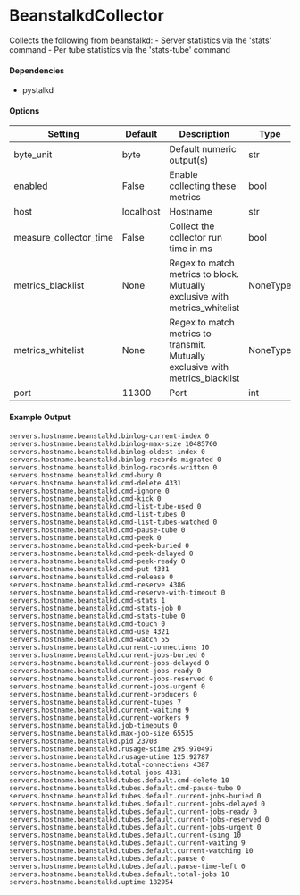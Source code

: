 <!--This file was generated from the python source
Please edit the source to make changes
-->
BeanstalkdCollector
=====

Collects the following from beanstalkd:
    - Server statistics via the 'stats' command
    - Per tube statistics via the 'stats-tube' command

#### Dependencies

 * pystalkd


#### Options

| Setting                | Default   | Description                                                                   | Type     |
|------------------------|-----------|-------------------------------------------------------------------------------|----------|
| byte_unit              | byte      | Default numeric output(s)                                                     | str      |
| enabled                | False     | Enable collecting these metrics                                               | bool     |
| host                   | localhost | Hostname                                                                      | str      |
| measure_collector_time | False     | Collect the collector run time in ms                                          | bool     |
| metrics_blacklist      | None      | Regex to match metrics to block. Mutually exclusive with metrics_whitelist    | NoneType |
| metrics_whitelist      | None      | Regex to match metrics to transmit. Mutually exclusive with metrics_blacklist | NoneType |
| port                   | 11300     | Port                                                                          | int      |

#### Example Output

```
servers.hostname.beanstalkd.binlog-current-index 0
servers.hostname.beanstalkd.binlog-max-size 10485760
servers.hostname.beanstalkd.binlog-oldest-index 0
servers.hostname.beanstalkd.binlog-records-migrated 0
servers.hostname.beanstalkd.binlog-records-written 0
servers.hostname.beanstalkd.cmd-bury 0
servers.hostname.beanstalkd.cmd-delete 4331
servers.hostname.beanstalkd.cmd-ignore 0
servers.hostname.beanstalkd.cmd-kick 0
servers.hostname.beanstalkd.cmd-list-tube-used 0
servers.hostname.beanstalkd.cmd-list-tubes 0
servers.hostname.beanstalkd.cmd-list-tubes-watched 0
servers.hostname.beanstalkd.cmd-pause-tube 0
servers.hostname.beanstalkd.cmd-peek 0
servers.hostname.beanstalkd.cmd-peek-buried 0
servers.hostname.beanstalkd.cmd-peek-delayed 0
servers.hostname.beanstalkd.cmd-peek-ready 0
servers.hostname.beanstalkd.cmd-put 4331
servers.hostname.beanstalkd.cmd-release 0
servers.hostname.beanstalkd.cmd-reserve 4386
servers.hostname.beanstalkd.cmd-reserve-with-timeout 0
servers.hostname.beanstalkd.cmd-stats 1
servers.hostname.beanstalkd.cmd-stats-job 0
servers.hostname.beanstalkd.cmd-stats-tube 0
servers.hostname.beanstalkd.cmd-touch 0
servers.hostname.beanstalkd.cmd-use 4321
servers.hostname.beanstalkd.cmd-watch 55
servers.hostname.beanstalkd.current-connections 10
servers.hostname.beanstalkd.current-jobs-buried 0
servers.hostname.beanstalkd.current-jobs-delayed 0
servers.hostname.beanstalkd.current-jobs-ready 0
servers.hostname.beanstalkd.current-jobs-reserved 0
servers.hostname.beanstalkd.current-jobs-urgent 0
servers.hostname.beanstalkd.current-producers 0
servers.hostname.beanstalkd.current-tubes 7
servers.hostname.beanstalkd.current-waiting 9
servers.hostname.beanstalkd.current-workers 9
servers.hostname.beanstalkd.job-timeouts 0
servers.hostname.beanstalkd.max-job-size 65535
servers.hostname.beanstalkd.pid 23703
servers.hostname.beanstalkd.rusage-stime 295.970497
servers.hostname.beanstalkd.rusage-utime 125.92787
servers.hostname.beanstalkd.total-connections 4387
servers.hostname.beanstalkd.total-jobs 4331
servers.hostname.beanstalkd.tubes.default.cmd-delete 10
servers.hostname.beanstalkd.tubes.default.cmd-pause-tube 0
servers.hostname.beanstalkd.tubes.default.current-jobs-buried 0
servers.hostname.beanstalkd.tubes.default.current-jobs-delayed 0
servers.hostname.beanstalkd.tubes.default.current-jobs-ready 0
servers.hostname.beanstalkd.tubes.default.current-jobs-reserved 0
servers.hostname.beanstalkd.tubes.default.current-jobs-urgent 0
servers.hostname.beanstalkd.tubes.default.current-using 10
servers.hostname.beanstalkd.tubes.default.current-waiting 9
servers.hostname.beanstalkd.tubes.default.current-watching 10
servers.hostname.beanstalkd.tubes.default.pause 0
servers.hostname.beanstalkd.tubes.default.pause-time-left 0
servers.hostname.beanstalkd.tubes.default.total-jobs 10
servers.hostname.beanstalkd.uptime 182954
```

